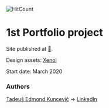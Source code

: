 ![HitCount](http://hits.dwyl.io/teklithuania/12-Kareem-Portfolio.svg)


# 1st Portfolio project

Site published at [🎃](https://undefinedCudaCore.github.io/10-Portfolio/index.html).

Design assets: [Xenol](http://tuongnam.com.vn/xenol/)

Start date: March 2020

### Authors
[Tadeuš Edmond Kuncevič](https://github.com/undefinedCudaCore)
-> [LinkedIn](https://www.linkedin.com/in/tadeu%C5%A1-kuncevi%C4%8D-32576bbb/)
